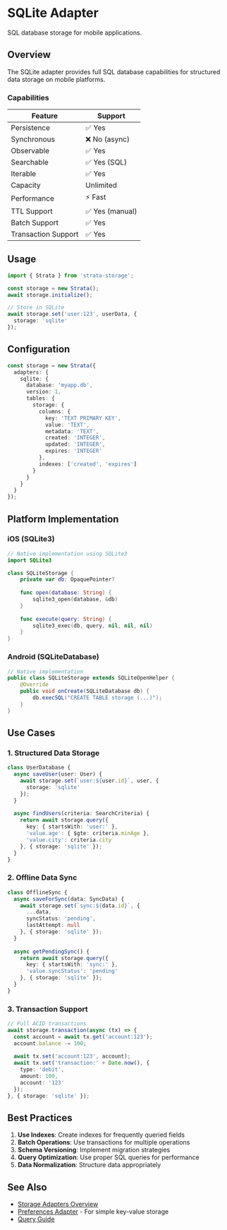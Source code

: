 # SQLite Adapter

SQL database storage for mobile applications.

## Overview

The SQLite adapter provides full SQL database capabilities for structured data storage on mobile platforms.

### Capabilities

| Feature | Support |
|---------|----------|
| Persistence | ✅ Yes |
| Synchronous | ❌ No (async) |
| Observable | ✅ Yes |
| Searchable | ✅ Yes (SQL) |
| Iterable | ✅ Yes |
| Capacity | Unlimited |
| Performance | ⚡ Fast |
| TTL Support | ✅ Yes (manual) |
| Batch Support | ✅ Yes |
| Transaction Support | ✅ Yes |

## Usage

```typescript
import { Strata } from 'strata-storage';

const storage = new Strata();
await storage.initialize();

// Store in SQLite
await storage.set('user:123', userData, { 
  storage: 'sqlite' 
});
```

## Configuration

```typescript
const storage = new Strata({
  adapters: {
    sqlite: {
      database: 'myapp.db',
      version: 1,
      tables: {
        storage: {
          columns: {
            key: 'TEXT PRIMARY KEY',
            value: 'TEXT',
            metadata: 'TEXT',
            created: 'INTEGER',
            updated: 'INTEGER',
            expires: 'INTEGER'
          },
          indexes: ['created', 'expires']
        }
      }
    }
  }
});
```

## Platform Implementation

### iOS (SQLite3)

```swift
// Native implementation using SQLite3
import SQLite3

class SQLiteStorage {
    private var db: OpaquePointer?
    
    func open(database: String) {
        sqlite3_open(database, &db)
    }
    
    func execute(query: String) {
        sqlite3_exec(db, query, nil, nil, nil)
    }
}
```

### Android (SQLiteDatabase)

```java
// Native implementation
public class SQLiteStorage extends SQLiteOpenHelper {
    @Override
    public void onCreate(SQLiteDatabase db) {
        db.execSQL("CREATE TABLE storage (...)");
    }
}
```

## Use Cases

### 1. Structured Data Storage

```typescript
class UserDatabase {
  async saveUser(user: User) {
    await storage.set(`user:${user.id}`, user, {
      storage: 'sqlite'
    });
  }
  
  async findUsers(criteria: SearchCriteria) {
    return await storage.query({
      key: { startsWith: 'user:' },
      'value.age': { $gte: criteria.minAge },
      'value.city': criteria.city
    }, { storage: 'sqlite' });
  }
}
```

### 2. Offline Data Sync

```typescript
class OfflineSync {
  async saveForSync(data: SyncData) {
    await storage.set(`sync:${data.id}`, {
      ...data,
      syncStatus: 'pending',
      lastAttempt: null
    }, { storage: 'sqlite' });
  }
  
  async getPendingSync() {
    return await storage.query({
      key: { startsWith: 'sync:' },
      'value.syncStatus': 'pending'
    }, { storage: 'sqlite' });
  }
}
```

### 3. Transaction Support

```typescript
// Full ACID transactions
await storage.transaction(async (tx) => {
  const account = await tx.get('account:123');
  account.balance -= 100;
  
  await tx.set('account:123', account);
  await tx.set('transaction:' + Date.now(), {
    type: 'debit',
    amount: 100,
    account: '123'
  });
}, { storage: 'sqlite' });
```

## Best Practices

1. **Use Indexes**: Create indexes for frequently queried fields
2. **Batch Operations**: Use transactions for multiple operations
3. **Schema Versioning**: Implement migration strategies
4. **Query Optimization**: Use proper SQL queries for performance
5. **Data Normalization**: Structure data appropriately

## See Also

- [Storage Adapters Overview](../README.md)
- [Preferences Adapter](./preferences.md) - For simple key-value storage
- [Query Guide](../../../guides/features/queries.md)